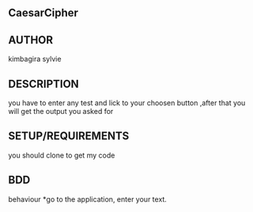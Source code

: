## CaesarCipher

## AUTHOR
kimbagira sylvie

## DESCRIPTION
you have to enter any test and lick to your choosen button ,after that you will get the output you asked for

## SETUP/REQUIREMENTS
you should clone to get my code


## BDD

behaviour
*go to the application, enter your text.


